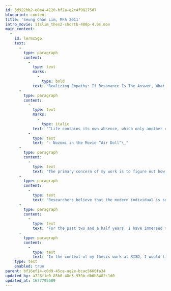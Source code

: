 ```yaml
---
id: 3d922bb2-e0a4-4120-bf2a-e2c4f98275d7
blueprint: content
title: 'Seung Chan Lim, MFA 2011'
intro_movie: 11slim_thes2-shortb-480p-4.0s.mov
main_content:
  -
    id: lermx5g6
    text:
      -
        type: paragraph
        content:
          -
            type: text
            marks:
              -
                type: bold
            text: "Realizing Empathy: If Resonance Is The Answer, What Is The Question?\_2011."
      -
        type: paragraph
        content:
          -
            type: text
            marks:
              -
                type: italic
            text: "“Life contains its own absence, which only another can fulfill.”\_"
          -
            type: text
            text: "- Nozomi in the Movie “Air Doll”\_"
      -
        type: paragraph
        content:
          -
            type: text
            text: "The primary concern of my work is to figure out how to develop the empathic capabilities in all of us, an ability that is at the heart of forming genuine connections with everything and everybody around us.\_"
      -
        type: paragraph
        content:
          -
            type: text
            text: "Researchers believe that the modern individual is soft wired for sociability, attachment, affection, and companionship instead of aggression, violence, self-interest, and utilitarianism as was previously believed. Researchers also believe that the modern environment, including not only the urban landscape and infrastructure, but also the educational, corporate, and government systems, limits our capacity to fully develop our empathic capabilities.\_"
      -
        type: paragraph
        content:
          -
            type: text
            text: "For the past two and a half years, I have immersed myself inside a community of students, educators, and practitioners engaged in the art of hands-on making. Based on this experience, I have developed a hypothesis around the idea that making with physical materials greatly aides in the development of our empathic capabilities. Considering this hypothesis, I have come to believe that the personal computer, as an instrument that allows us to make with conceptual materials, is woefully ill-designed to afford the same benefit.\_"
      -
        type: paragraph
        content:
          -
            type: text
            text: "In the context of my thesis work at RISD, I would like to utilize my background as a Computer Scientist to re-imagine the personal computer, such that its design aims to aide in the development of our empathic capabilities.\_"
    type: text
    enabled: true
parent: bf16ef14-c0d9-45ce-ae2e-bcac5660fa34
updated_by: a726f1e0-85b0-48e3-939b-db6b8482c1d0
updated_at: 1677795689
---
```

